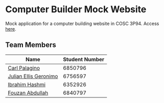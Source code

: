 # Computer Builder Mock Website
Mock application for a computer building website in COSC 3P94.
Access [here](https://cosc3p94group12.netlify.app/index.html).

## Team Members
| Name | Student Number|
|------|---------------|
| [Carl Palagino](https://github.com/Palaginos) | 6850796 |
| [Julian Ellis Geronimo](https://github.com/Julellisg) | 6756597 |
| [Ibrahim Hashmi](https://github.com/ibhashmi) | 6352926 |
| [Fouzan Abdullah](https://github.com/FouzanAbdullah) | 6840797 |
